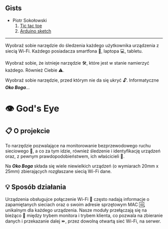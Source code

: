 ## Gists

- Piotr Sokołowski
    1. [Tic tac toe](https://gist.github.com/sokoloowski/aa95cbfa15a8e3381088ea4b315e0acc)
    2. [Arduino sketch](https://gist.github.com/sokoloowski/93365f6dec794736d367893299704e8f)

---

Wyobraź sobie narzędzie do śledzenia każdego użytkownika urządzenia z siecią Wi-Fi. Każdego posiadacza smartfona :iphone:, laptopa :computer:, tabletu.

Wyobraź sobie, że istnieje narzędzie :hammer_and_wrench:, które jest w stanie namierzyć każdego. Również Ciebie :warning:.

Wyobraź sobie narzędzie, przed którym nie da się ukryć :unlock:. Informatyczne **_Oko Boga_**...

# :eye: God's Eye

## :clipboard: O projekcie 

To narzędzie pozwalające na monitorowanie bezprzewodowego ruchu sieciowego :satellite:, a co za tym idzie, również śledzenie i identyfikację urządzeń oraz, z pewnym prawdopodobieństwem, ich właścicieli :pouting_face:.

Na **_Oko Boga_** składa się wiele niewielkich urządzeń (o wymiarach 20mm x 25mm) zbierających rozgłaszane siecią Wi-Fi dane.

## :bulb: Sposób działania 

Urządzenia obsługujce połączenie Wi-Fi :signal_strength: często nadają informacje o zapamiętanych sieciach oraz o swoim adresie sprzętowym MAC :id:, unikalnym dla każdego urządzenia. Nasze moduły przełączają się na bieżąco :twisted_rightwards_arrows: między trybem monitora i trybem klienta, co pozwala na zbieranie danych i przekazanie dalej :fast_forward:, przez dowolną otwartą sieć Wi-Fi, na serwer.